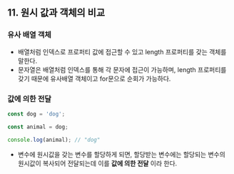 ## 11. 원시 값과 객체의 비교

### 유사 배열 객체

- 배열처럼 인덱스로 프로퍼티 값에 접근할 수 있고 length 프로퍼티를 갖는 객체를 말한다.
- 문자열은 배열처럼 인덱스를 통해 각 문자에 접근이 가능하며, length 프로퍼티를 갖기 때문에 유사배열 객체이고 for문으로 순회가 가능하다.

### 값에 의한 전달

```javascript
const dog = 'dog';

const animal = dog;

console.log(animal); // "dog"
```

- 변수에 원시값을 갖는 변수를 할당하게 되면, 할당받는 변수에는 할당되는 변수의 원시값이 복사되어 전달되는데 이를 **값에 의한 전달** 이라 한다.

